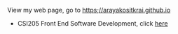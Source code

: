 View my web page, go to [https;//arayakositkrai.github.io](https://arayakositkrai.github.io)
<ul>
  <li>
    CSI205 Front End Software Development, click <a href ='https://arayakositkrai.github.io/-multipages'> here </a>
  </li>
</ul>
